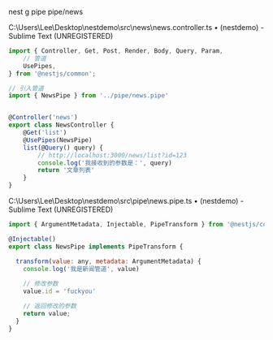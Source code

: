 nest g pipe pipe/news


C:\Users\Lee\Desktop\nestdemo\src\news\news.controller.ts • (nestdemo) - Sublime Text (UNREGISTERED)

```JavaScript
import { Controller, Get, Post, Render, Body, Query, Param,
	// 管道
	UsePipes,
} from '@nestjs/common';

// 引入管道
import { NewsPipe } from '../pipe/news.pipe'


@Controller('news')
export class NewsController {
	@Get('list')
	@UsePipes(NewsPipe)
	list(@Query() query) {
		// http://localhost:3000/news/list?id=123
		console.log('我接收到的参数是：', query)
		return '文章列表'
	}
}
```

C:\Users\Lee\Desktop\nestdemo\src\pipe\news.pipe.ts • (nestdemo) - Sublime Text (UNREGISTERED)

```JavaScript
import { ArgumentMetadata, Injectable, PipeTransform } from '@nestjs/common';

@Injectable()
export class NewsPipe implements PipeTransform {

  transform(value: any, metadata: ArgumentMetadata) {
  	console.log('我是新闻管道', value)
  	
  	// 修改参数
  	value.id = 'fuckyou'

  	// 返回修改的参数
    return value;
  }
}
```